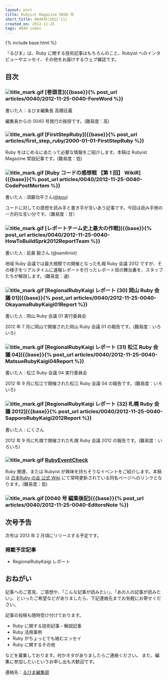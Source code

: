 ```yaml
---
layout: post
title: Rubyist Magazine 0040 号
short_title: 0040号(2012-11)
created_on: 2012-11-25
tags: 0040 index
---
```

{% include base.html %}


『るびま』は、Ruby に関する技術記事はもちろんのこと、Rubyist へのインタビューやエッセイ、その他をお届けするウェブ雑誌です。

## 目次

### ![title_mark.gif]({{base}}{{site.baseurl}}/images/title_mark.gif) [巻頭言]({{base}}{% post_url articles/0040/2012-11-25-0040-ForeWord %})

書いた人：るびま編集長 高橋征義

編集長からの 0040 号発行の挨拶です。(難易度：高)

### ![title_mark.gif]({{base}}{{site.baseurl}}/images/title_mark.gif) [FirstStepRuby]({{base}}{% post_url articles/first_step_ruby/2000-01-01-FirstStepRuby %})

Ruby をはじめるにあたって必要な情報をご紹介します。本稿は Rubyist Magazine 常設記事です。(難易度：低)

### ![title_mark.gif]({{base}}{{site.baseurl}}/images/title_mark.gif) [Ruby コードの感想戦 【第 1 回】 WikiR]({{base}}{% post_url articles/0040/2012-11-25-0040-CodePostMortem %})

書いた人 : 須藤功平さん([@kou](https://github.com/kou))

コードに対しての感想を読み手と書き手が言いあう記事です。今回は読み手側の一方的な言い分です。（難易度：甘）

### ![title_mark.gif]({{base}}{{site.baseurl}}/images/title_mark.gif) [レポートチーム史上最大の作戦]({{base}}{% post_url articles/0040/2012-11-25-0040-HowToBuildSprk2012ReportTeam %})

書いた人 : 前鼻 毅さん (@sandinist)

地域 Ruby 会議では最大規模での開催となった札幌 Ruby 会議 2012 ですが、その様子をリアルタイムに速報レポートを行ったレポート班の舞台裏を、スタッフたちが解説します。(難易度：速)

### ![title_mark.gif]({{base}}{{site.baseurl}}/images/title_mark.gif) [RegionalRubyKaigi レポート (30) 岡山 Ruby 会議 01]({{base}}{% post_url articles/0040/2012-11-25-0040-OkayamaRubyKaigi01Report %})

書いた人 : 岡山 Ruby 会議 01 実行委員会

2012 年 7 月に岡山で開催された岡山 Ruby 会議 01 の報告です。(難易度：いろいろ)

### ![title_mark.gif]({{base}}{{site.baseurl}}/images/title_mark.gif) [RegionalRubyKaigi レポート (31) 松江 Ruby 会議 04]({{base}}{% post_url articles/0040/2012-11-25-0040-MatsueRubyKaigi04Report %})

書いた人 : 松江 Ruby 会議 04 実行委員会

2012 年 9 月に松江で開催された松江 Ruby 会議 04 の報告です。(難易度：いろいろ)

### ![title_mark.gif]({{base}}{{site.baseurl}}/images/title_mark.gif) [RegionalRubyKaigi レポート (32) 札幌 Ruby 会議 2012]({{base}}{% post_url articles/0040/2012-11-25-0040-SapporoRubyKaigi2012Report %})

書いた人 : にくさん

2012 年 9 月に札幌で開催された札幌 Ruby 会議 2012 の報告です。(難易度：いろいろ)

### ![title_mark.gif]({{base}}{{site.baseurl}}/images/title_mark.gif) [RubyEventCheck](https://github.com/ruby-no-kai/official/wiki/RubyEventCheck)

Ruby 関連、または Rubyist が興味を持ちそうなイベントをご紹介します。本稿は [日本Ruby の会 公式 Wiki](https://github.com/ruby-no-kai/official/wiki) にて常時更新されている同名ページへのリンクとなります。(難易度：低)

### ![title_mark.gif]({{base}}{{site.baseurl}}/images/title_mark.gif) [0040 号 編集後記]({{base}}{% post_url articles/0040/2012-11-25-0040-EditorsNote %})

## 次号予告

次号は 2013 年 2 月頃にリリースする予定です。

### 掲載予定記事

* RegionalRubyKaigi レポート


## おねがい

記事へのご意見、ご感想や、「こんな記事が読みたい」、「あの人の記事が読みたい」、といったご希望などがありましたら、下記連絡先までお気軽にお寄せください。

記事の投稿も随時受け付けております。

* Ruby に関する技術記事・解説記事
* Ruby 活用事例
* Ruby がちょっとでも絡むエッセイ
* Ruby に関するその他


などを募集しております。何かネタがありましたらご連絡ください。
また、編集に参加したいというお申し出も大歓迎です。

連絡先：[るびま編集部](mailto:magazine@ruby-no-kai.org)


